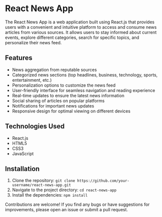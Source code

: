 # React News App

The React News App is a web application built using React.js that provides users with a convenient and intuitive platform to access and consume news articles from various sources. It allows users to stay informed about current events, explore different categories, search for specific topics, and personalize their news feed.

## Features

- News aggregation from reputable sources
- Categorized news sections (top headlines, business, technology, sports, entertainment, etc.)
- Personalization options to customize the news feed
- User-friendly interface for seamless navigation and reading experience
- Real-time updates to ensure the latest news information
- Social sharing of articles on popular platforms
- Notifications for important news updates
- Responsive design for optimal viewing on different devices

## Technologies Used

- React.js
- HTML5
- CSS3
- JavaScript

## Installation

1. Clone the repository: `git clone https://github.com/your-username/react-news-app.git`
2. Navigate to the project directory: `cd react-news-app`
3. Install the dependencies: `npm install`


Contributions are welcome! If you find any bugs or have suggestions for improvements, please open an issue or submit a pull request.


